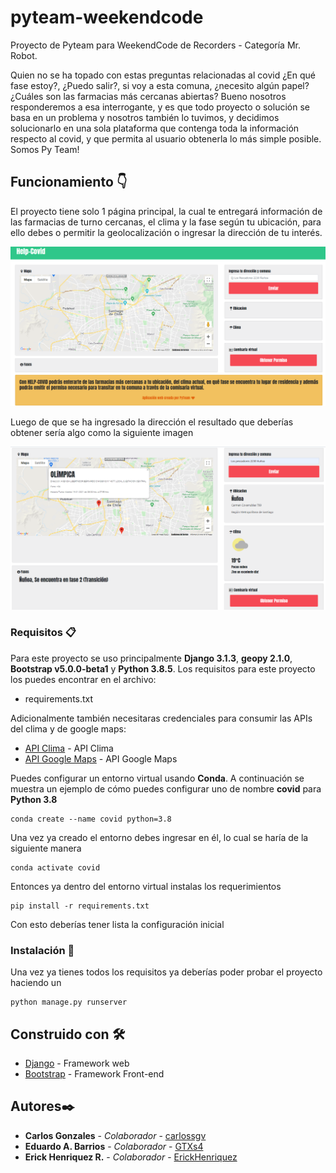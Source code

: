 # pyteam-weekendcode
Proyecto de Pyteam para WeekendCode de Recorders - Categoría Mr. Robot.

Quien no se ha topado con estas preguntas relacionadas al covid ¿En qué fase estoy?, ¿Puedo salir?, si voy a esta comuna, ¿necesito algún papel? ¿Cuáles son las farmacias más cercanas abiertas?
Bueno nosotros responderemos a esa interrogante, y es que todo proyecto o solución se basa en un problema y nosotros también lo tuvimos, y decidimos solucionarlo en una sola plataforma que contenga toda la información respecto al covid, y que permita al usuario obtenerla lo más simple posible.
Somos Py Team!

## Funcionamiento 👇

El proyecto tiene solo 1 página principal, la cual te entregará información de las farmacias de turno cercanas, el clima y la fase según tu ubicación, para ello debes o permitir la geolocalización o ingresar la dirección de tu interés.

![Pagina Help-Covid](/Readme_images/Help-Covid_1.png)

Luego de que se ha ingresado la dirección el resultado que deberías obtener sería algo como la siguiente imagen

![Pagina Help-Covid](/Readme_images/Help-Covid_2.png)


### Requisitos 📋

Para este proyecto se uso principalmente **Django 3.1.3**, **geopy 2.1.0**, **Bootstrap v5.0.0-beta1** y **Python 3.8.5**.
Los requisitos para este proyecto los puedes encontrar en el archivo:

- requirements.txt

Adicionalmente también necesitaras credenciales para consumir las APIs del clima y de google maps:

* [API Clima](https://www.weatherbit.io/) - API Clima
* [API Google Maps](https://developers.google.com/maps/documentation/javascript/overview) - API Google Maps

Puedes configurar un entorno virtual usando **Conda**. A continuación se muestra un ejemplo de cómo puedes configurar uno de nombre **covid** para **Python 3.8**

```
conda create --name covid python=3.8
```

Una vez ya creado el entorno debes ingresar en él, lo cual se haría de la siguiente manera 

```
conda activate covid
```

Entonces ya dentro del entorno virtual instalas los requerimientos

```
pip install -r requirements.txt
```

Con esto deberías tener lista la configuración inicial

### Instalación 🔧

Una vez ya tienes todos los requisitos ya deberías poder probar el proyecto haciendo un

```
python manage.py runserver
```

## Construido con 🛠️

* [Django](https://www.djangoproject.com) - Framework web
* [Bootstrap](https://getbootstrap.com) -  Framework Front-end

## Autores✒️

* **Carlos Gonzales** - *Colaborador* - [carlossgv](https://github.com/carlossgv)
* **Eduardo A. Barrios** - *Colaborador* - [GTXs4](https://github.com/gtxs4)
* **Erick Henriquez R.** - *Colaborador* - [ErickHenriquez](https://github.com/ErickHenriquez)
